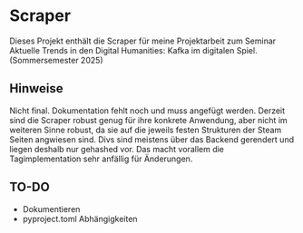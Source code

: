 # Scraper
Dieses Projekt enthält die Scraper für meine Projektarbeit zum Seminar Aktuelle Trends in den Digital Humanities: Kafka im digitalen Spiel. (Sommersemester 2025)

## Hinweise

Nicht final. Dokumentation fehlt noch und muss angefügt werden.
Derzeit sind die Scraper robust genug für ihre konkrete Anwendung, aber nicht im weiteren Sinne robust,
da sie auf die jeweils festen Strukturen der Steam Seiten angwiesen sind. Divs sind meistens über 
das Backend gerendert und liegen deshalb nur gehashed vor. Das macht vorallem die Tagimplementation sehr
anfällig für Änderungen.

## TO-DO
- Dokumentieren
- pyproject.toml Abhängigkeiten